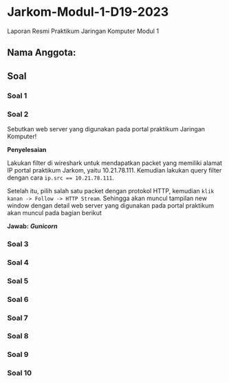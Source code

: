 # Jarkom-Modul-1-D19-2023
Laporan Resmi Praktikum Jaringan Komputer Modul 1

## Nama Anggota:

## Soal
### Soal 1
### Soal 2
Sebutkan web server yang digunakan pada portal praktikum Jaringan Komputer!

**Penyelesaian**

Lakukan filter di wireshark untuk mendapatkan packet yang memiliki alamat IP portal praktikum Jarkom, yaitu 10.21.78.111. Kemudian lakukan query filter dengan cara ```ip.src == 10.21.78.111```.

Setelah itu, pilih salah satu packet dengan protokol HTTP, kemudian ```klik kanan -> Follow -> HTTP Stream```. Sehingga akan muncul tampilan new window dengan detail web server yang digunakan pada portal praktikum akan muncul pada bagian berikut

**Jawab:** ___Gunicorn___

### Soal 3
### Soal 4
### Soal 5
### Soal 6
### Soal 7
### Soal 8
### Soal 9
### Soal 10
